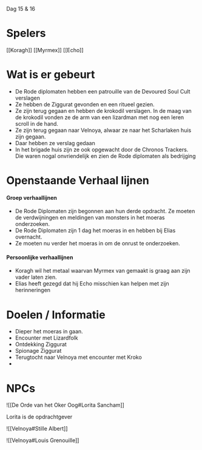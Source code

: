 Dag 15 & 16

# Spelers
[[Koragh]]
[[Myrmex]]
[[Echo]]

# Wat is er gebeurt
- De Rode diplomaten hebben een patrouille van de Devoured Soul Cult verslagen
- Ze hebben de Ziggurat gevonden en een ritueel gezien. 
- Ze zijn terug gegaan en hebben de krokodil verslagen. In de maag van de krokodil vonden ze de arm van een lizardman met nog een leren scroll in de hand.
- Ze zijn terug gegaan naar Velnoya, alwaar ze naar het Scharlaken huis zijn gegaan.
- Daar hebben ze verslag gedaan
- In het brigade huis zijn ze ook opgewacht door de Chronos Trackers. Die waren nogal onvriendelijk en zien de Rode diplomaten als bedrijging
# Openstaande Verhaal lijnen

#### Groep verhaallijnen
- De Rode Diplomaten zijn begonnen aan hun derde opdracht. Ze moeten de verdwijningen en meldingen van monsters in het moeras onderzoeken.
- De Rode Diplomaten zijn 1 dag het moeras in en hebben bij Elias overnacht.
- Ze moeten nu verder het moeras in om de onrust te onderzoeken.

#### Persoonlijke verhaallijnen
- Koragh wil het metaal waarvan Myrmex van gemaakt is graag aan zijn vader laten zien.
- Elias heeft gezegd dat hij Echo misschien kan helpen met zijn herinneringen



# Doelen / Informatie
- Dieper het moeras in gaan.
- Encounter met Lizardfolk
- Ontdekking Ziggurat
- Spionage Ziggurat
- Terugtocht naar Velnoya met encounter met Kroko
- 


# NPCs

![[De Orde van het Oker Oog#Lorita Sancham]]

Lorita is de opdrachtgever

![[Velnoya#Stille Albert]]

![[Velnoya#Louis Grenouille]]

